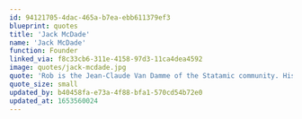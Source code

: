 ```yaml
---
id: 94121705-4dac-465a-b7ea-ebb611379ef3
blueprint: quotes
title: 'Jack McDade'
name: 'Jack McDade'
function: Founder
linked_via: f8c33cb6-311e-4158-97d3-11ca4dea4592
image: quotes/jack-mcdade.jpg
quote: 'Rob is the Jean-Claude Van Damme of the Statamic community. His code is so fast and flexible it can kick you in the face and the back of the head at the same time.'
quote_size: small
updated_by: b40458fa-e73a-4f88-bfa1-570cd54b72e0
updated_at: 1653560024
---
```

